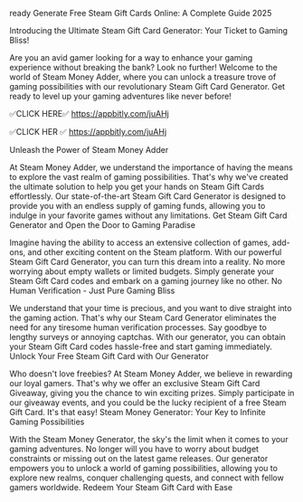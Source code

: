 ready Generate Free Steam Gift Cards Online: A Complete Guide 2025


Introducing the Ultimate Steam Gift Card Generator: Your Ticket to Gaming Bliss!

Are you an avid gamer looking for a way to enhance your gaming experience without breaking the bank? Look no further! Welcome to the world of Steam Money Adder, where you can unlock a treasure trove of gaming possibilities with our revolutionary Steam Gift Card Generator. Get ready to level up your gaming adventures like never before!


✅CLICK HERE✅ https://appbitly.com/juAHj

✅CLICK HER ✅  https://appbitly.com/juAHj


Unleash the Power of Steam Money Adder

At Steam Money Adder, we understand the importance of having the means to explore the vast realm of gaming possibilities. That's why we've created the ultimate solution to help you get your hands on Steam Gift Cards effortlessly. Our state-of-the-art Steam Gift Card Generator is designed to provide you with an endless supply of gaming funds, allowing you to indulge in your favorite games without any limitations. Get Steam Gift Card Generator and Open the Door to Gaming Paradise

Imagine having the ability to access an extensive collection of games, add-ons, and other exciting content on the Steam platform. With our powerful Steam Gift Card Generator, you can turn this dream into a reality. No more worrying about empty wallets or limited budgets. Simply generate your Steam Gift Card codes and embark on a gaming journey like no other. No Human Verification - Just Pure Gaming Bliss

We understand that your time is precious, and you want to dive straight into the gaming action. That's why our Steam Card Generator eliminates the need for any tiresome human verification processes. Say goodbye to lengthy surveys or annoying captchas. With our generator, you can obtain your Steam Gift Card codes hassle-free and start gaming immediately. Unlock Your Free Steam Gift Card with Our Generator

Who doesn't love freebies? At Steam Money Adder, we believe in rewarding our loyal gamers. That's why we offer an exclusive Steam Gift Card Giveaway, giving you the chance to win exciting prizes. Simply participate in our giveaway events, and you could be the lucky recipient of a free Steam Gift Card. It's that easy! Steam Money Generator: Your Key to Infinite Gaming Possibilities

With the Steam Money Generator, the sky's the limit when it comes to your gaming adventures. No longer will you have to worry about budget constraints or missing out on the latest game releases. Our generator empowers you to unlock a world of gaming possibilities, allowing you to explore new realms, conquer challenging quests, and connect with fellow gamers worldwide. Redeem Your Steam Gift Card with Ease